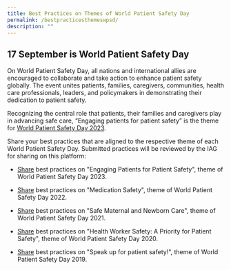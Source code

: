 ```yaml
---
title: Best Practices on Themes of World Patient Safety Day
permalink: /bestpracticesthemeswpsd/
description: ""
---
```

17 September is World Patient Safety Day
------------------------------
On World Patient Safety Day, all nations and international allies are encouraged to collaborate and take action to enhance patient safety globally. The event unites patients, families, caregivers, communities, health care professionals, leaders, and policymakers in demonstrating their dedication to patient safety. 

Recognizing the central role that patients, their families and caregivers play in advancing safe care, “Engaging patients for patient safety” is the theme for [World Patient Safety Day 2023](https://www.who.int/campaigns/world-patient-safety-day/2023). 

Share your best practices that are aligned to the respective theme of each World Patient Safety Day. Submitted practices will be reviewed by the IAG for sharing on this platform:

*   [Share](https://for.sg/engagingpatientsforpatientsafetywpsd2023) best practices on "Engaging Patients for Patient Safety", theme of World Patient Safety Day 2023. 

*  [Share](https://form.gov.sg/64e0161bc98c410011aaf0e7) best practices on "Medication Safety", theme of World Patient Safety Day 2022.

*  [Share](https://form.gov.sg/64e01770ffdaa6001309d273) best practices on "Safe Maternal and Newborn Care", theme of World Patient Safety Day 2021. 

*  [Share](https://form.gov.sg/64e01822fa973700127d13cb) best practices on "Health Worker Safety: A Priority for Patient Safety", theme of World Patient Safety Day 2020. 

*  [Share](https://form.gov.sg/64e018b9c98c410011ab19c4) best practices on "Speak up for patient safety!", theme of World Patient Safety Day 2019.